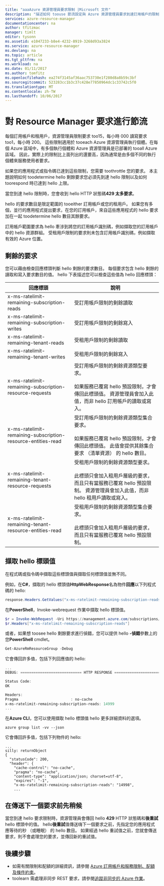 ```yaml
---
title: "aaaAzure 資源管理員要求限制 |Microsoft 文件"
description: "描述如何 toouse 節流設定與 Azure 資源管理員要求到達訂用帳戶的限制。"
services: azure-resource-manager
documentationcenter: na
author: tfitzmac
manager: timlt
editor: tysonn
ms.assetid: e1047233-b8e4-4232-8919-3268d93a3824
ms.service: azure-resource-manager
ms.devlang: na
ms.topic: article
ms.tgt_pltfrm: na
ms.workload: na
ms.date: 01/11/2017
ms.author: tomfitz
ms.openlocfilehash: ea274f3145af36aac753730e1f280d8a8b59c3bf
ms.sourcegitcommit: 523283cc1b3c37c428e77850964dc1c33742c5f0
ms.translationtype: MT
ms.contentlocale: zh-TW
ms.lasthandoff: 10/06/2017
---
```

# <a name="throttling-resource-manager-requests"></a>對 Resource Manager 要求進行節流
每個訂用帳戶和租用戶，資源管理員限制要求 too15，每小時 000 讀寫要求 too1，每小時 200。 這些限制適用於 tooeach Azure 資源管理員執行個體。在每個 Azure 區域中，有多個執行個體和 Azure 資源管理員是已部署的 tooall Azure 區域。  因此，實際上的限制比上面列出的還要高，因為通常是由多個不同的執行個體來服務使用者要求。

如果您的應用程式或指令碼已達到這些限制，您需要 toothrottle 您的要求。 本主題說明如何 toodetermine hello 剩餘要求您必須先到達 hello 限制以及如何 toorespond 時已達到 hello 上限。

當您到達 hello 限制時，您會收到 hello HTTP 狀態碼**429 太多要求**。

hello 的要求數目是限定範圍的 tooeither 訂用帳戶或您的租用戶。 如果您有多個，並行的應用程式提出要求，在您的訂用帳戶，來自這些應用程式的 hello 要求加在一起 toodetermine hello 數目其餘要求。

訂用帳戶範圍要求為 hello 牽涉到將您的訂用帳戶識別碼，例如擷取您的訂用帳戶中的 hello 資源群組。 受租用戶限制的要求則未包含訂用帳戶識別碼，例如擷取有效的 Azure 位置。

## <a name="remaining-requests"></a>剩餘的要求
您可以藉由檢查回應標頭判斷 hello 剩餘的要求數目。 每個要求包含 hello 剩餘的讀取和寫入要求數目的值。 hello 下表描述您可以檢查這些值為 hello 回應標頭：

| 回應標頭 | 說明 |
| --- | --- |
| x-ms-ratelimit-remaining-subscription-reads |受訂用帳戶限制的剩餘讀取 |
| x-ms-ratelimit-remaining-subscription-writes |受訂用帳戶限制的剩餘寫入 |
| x-ms-ratelimit-remaining-tenant-reads |受租用戶限制的剩餘讀取 |
| x-ms-ratelimit-remaining-tenant-writes |受租用戶限制的剩餘寫入 |
| x-ms-ratelimit-remaining-subscription-resource-requests |受訂用帳戶限制的剩餘資源類型要求。<br /><br />如果服務已覆寫 hello 預設限制，才會傳回此標頭值。 資源管理員會加入此值，而非 hello 訂用帳戶的讀取或寫入。 |
| x-ms-ratelimit-remaining-subscription-resource-entities-read |受訂用帳戶限制的剩餘資源類型集合要求。<br /><br />如果服務已覆寫 hello 預設限制，才會傳回此標頭值。 此值會提供其餘集合要求 （清單資源） 的 hello 數目。 |
| x-ms-ratelimit-remaining-tenant-resource-requests |受租用戶限制的剩餘資源類型要求。<br /><br />此標頭只會加入租用戶層級的要求，而且只有當服務已覆寫 hello 預設限制。 資源管理員會加入此值，而非 hello 租用戶讀取或寫入。 |
| x-ms-ratelimit-remaining-tenant-resource-entities-read |受租用戶限制的剩餘資源類型集合要求。<br /><br />此標頭只會加入租用戶層級的要求，而且只有當服務已覆寫 hello 預設限制。 |

## <a name="retrieving-hello-header-values"></a>擷取 hello 標頭值
在程式碼或指令碼中擷取這些標頭值與擷取任何標頭值並無不同。 

例如，在**C#**，擷取的 hello 標頭值**HttpWebResponse**名為物件**回應**以下列程式碼的 hello:

```cs
response.Headers.GetValues("x-ms-ratelimit-remaining-subscription-reads").GetValue(0)
```

在**PowerShell**，Invoke-webrequest 作業中擷取 hello 標頭值。

```powershell
$r = Invoke-WebRequest -Uri https://management.azure.com/subscriptions/{guid}/resourcegroups?api-version=2016-09-01 -Method GET -Headers $authHeaders
$r.Headers["x-ms-ratelimit-remaining-subscription-reads"]
```

或者，如果想 toosee hello 剩餘要求進行偵錯，您可以提供 hello **-偵錯**參數上的您**PowerShell** cmdlet。

```powershell
Get-AzureRmResourceGroup -Debug
```

它會傳回許多值，包括下列回應值的 hello:

```powershell
...
DEBUG: ============================ HTTP RESPONSE ============================

Status Code:
OK

Headers:
Pragma                        : no-cache
x-ms-ratelimit-remaining-subscription-reads: 14999
...
```

在**Azure CLI**，您可以使用擷取 hello 標頭值 hello 更多詳細資料的選項。

```azurecli
azure group list -vv --json
```

它會傳回許多值，包括下列物件的 hello:

```azurecli
...
silly: returnObject
{
  "statusCode": 200,
  "header": {
    "cache-control": "no-cache",
    "pragma": "no-cache",
    "content-type": "application/json; charset=utf-8",
    "expires": "-1",
    "x-ms-ratelimit-remaining-subscription-reads": "14998",
    ...
```

## <a name="waiting-before-sending-next-request"></a>在傳送下一個要求前先稍候
當您到達 hello 要求限制時，資源管理員會傳回 hello **429** HTTP 狀態碼和**後重試**hello 標頭中的值。 hello**後重試**值傳送嗨下一個要求之前，先指定您的應用程式應等待的秒 （或睡眠） 的 hello 數目。 如果經過 hello 重試值之前，您就會傳送要求，則不會處理您的要求，並傳回新的重試值。

## <a name="next-steps"></a>後續步驟

* 如需有關限制和配額的詳細資訊，請參閱 [Azure 訂用帳戶和服務限制、配額及條件約束](../azure-subscription-service-limits.md)。
* toolearn 需處理非同步 REST 要求，請參閱[追蹤非同步的 Azure 作業](resource-manager-async-operations.md)。
